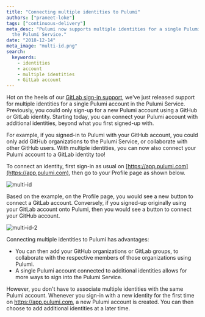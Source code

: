```yaml
---
title: "Connecting multiple identities to Pulumi"
authors: ["praneet-loke"]
tags: ["continuous-delivery"]
meta_desc: "Pulumi now supports multiple identities for a single Pulumi account in
  the Pulumi Service."
date: "2018-12-14"
meta_image: "multi-id.png"
search:
  keywords:
    - identities
    - account
    - multiple identities
    - GitLab account
---
```


Hot on the heels of our
[GitLab sign-in support](/blog/welcoming-gitlab-users-to-pulumi/),
we've just released support for multiple identities for a single Pulumi
account in the Pulumi Service. Previously, you could only sign-up
for a new Pulumi account using a GitHub or GitLab identity. Starting
today, you can connect your Pulumi account with additional identities,
beyond what you first signed-up with.
<!--more-->

For example, if you signed-in to Pulumi with your GitHub account, you
could only add GitHub organizations to the Pulumi Service, or
collaborate with other GitHub users. With multiple identities, you can
now also connect your Pulumi account to a GitLab identity too!

To connect an identity, first sign-in as usual on
[https://app.pulumi.com](https://app.pulumi.com), then go to your Profile page as shown below.

![multi-id](./multi-id.gif)

Based on the example, on the Profile page, you would see a new button to
connect a GitLab account. Conversely, if you signed-up originally using
your GitLab account onto Pulumi, then you would see a button to connect
your GitHub account.

![multi-id-2](./multi-id-2.png)

Connecting multiple identities to Pulumi has advantages:

- You can then add your GitHub organizations or GitLab groups, to
  collaborate with the respective members of those organizations using
  Pulumi.
- A single Pulumi account connected to additional identities allows
  for more ways to sign into the Pulumi Service.

However, you don't have to associate multiple identities with the same
Pulumi account. Whenever you sign-in with a new identity for the first
time on <https://app.pulumi.com>, a new Pulumi account is created. You
can then choose to add additional identities at a later time.
